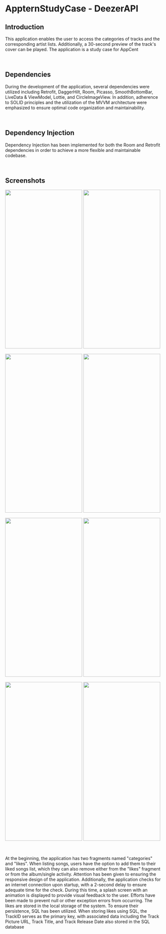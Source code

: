 # AppternStudyCase - DeezerAPI

## Introduction
This application enables the user to access the categories of tracks and the corresponding artist lists. Additionally, a 30-second preview of the track's cover can be played. The application is a study case for AppCent

<br />

## Dependencies
During the development of the application, several dependencies were utilized including Retrofit, DaggerHilt, Room, Picasso, SmoothBottomBar, LiveData & ViewModel, Lottie, and CircleImageView. In addition, adherence to SOLID principles and the utilization of the MVVM architecture were emphasized to ensure optimal code organization and maintainability.

<br />

## Dependency Injection
Dependency Injection has been implemented for both the Room and Retrofit dependencies in order to achieve a more flexible and maintainable codebase.


<br />

## Screenshots

<img src="https://github-production-user-asset-6210df.s3.amazonaws.com/47759665/238212561-bd35e32f-b21f-475f-942f-e08c68bd86d3.png" width="249" height="512"> <img src="https://github-production-user-asset-6210df.s3.amazonaws.com/47759665/238210354-df0bfc7c-27f0-461e-9218-18617ec0b180.png" width="249" height="512">

<img src="https://github-production-user-asset-6210df.s3.amazonaws.com/47759665/238210345-cd41315b-5a9b-45b4-8b13-33ad7b217b2e.png" width="249" height="512"> <img src="https://github-production-user-asset-6210df.s3.amazonaws.com/47759665/238210348-627b287a-0e14-49cb-ab3d-54ce3d4e3d05.png" width="249" height="512">

<img src="https://github-production-user-asset-6210df.s3.amazonaws.com/47759665/238210350-3c8a006f-4170-452d-94e0-35394646374a.png" width="249" height="512"> <img src="https://github-production-user-asset-6210df.s3.amazonaws.com/47759665/238210351-be688e19-b48d-4cb4-85d1-13f33770cba9.png" width="249" height="512">

<img src="https://github-production-user-asset-6210df.s3.amazonaws.com/47759665/238210352-7e93894f-e80f-4fec-95b6-ab0e3c4671d6.png" width="249" height="512"> <img src="https://github-production-user-asset-6210df.s3.amazonaws.com/47759665/238210353-8757a33d-05cb-43b9-b812-2a58e7e5967c.png" width="249" height="512">

<br />

At the beginning, the application has two fragments named "categories" and "likes". When listing songs, users have the option to add them to their liked songs list, which they can also remove either from the "likes" fragment or from the album/single activity. Attention has been given to ensuring the responsive design of the application. Additionally, the application checks for an internet connection upon startup, with a 2-second delay to ensure adequate time for the check. During this time, a splash screen with an animation is displayed to provide visual feedback to the user. Efforts have been made to prevent null or other exception errors from occurring. The likes are stored in the local storage of the system. To ensure their persistence, SQL has been utilized. When storing likes using SQL, the TrackID serves as the primary key, with associated data including the Track Picture URL, Track Title, and Track Release Date also stored in the SQL database
